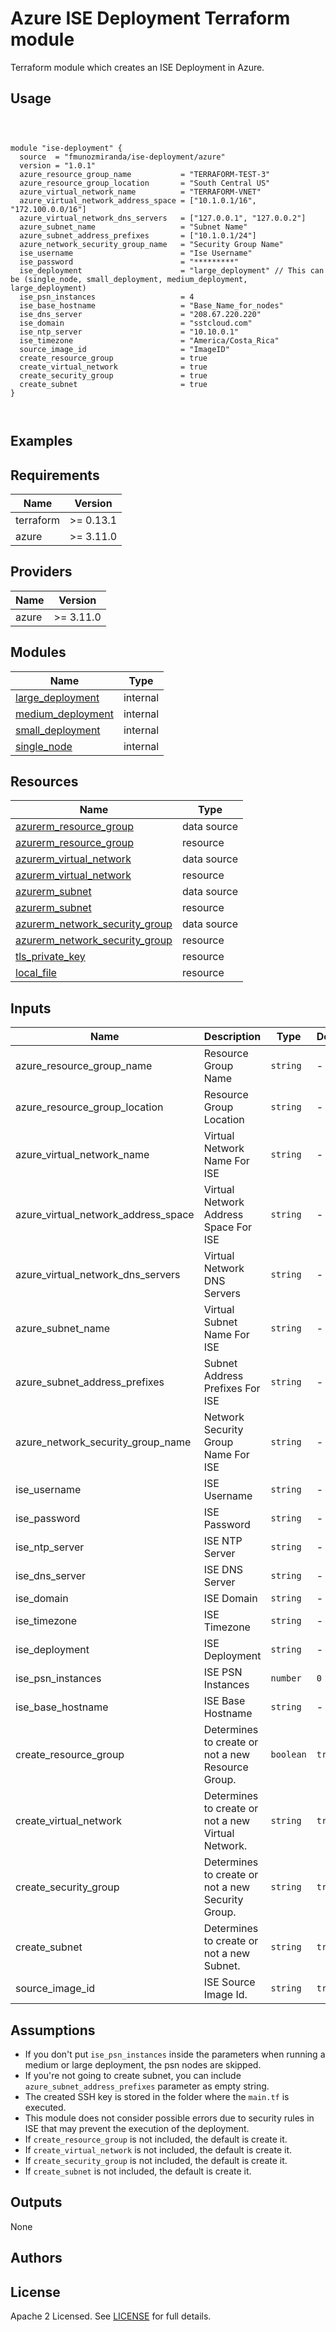 # Azure ISE Deployment Terraform module

Terraform module which creates an ISE Deployment in Azure.

## Usage

```hcl



module "ise-deployment" {
  source  = "fmunozmiranda/ise-deployment/azure"
  version = "1.0.1"
  azure_resource_group_name           = "TERRAFORM-TEST-3"
  azure_resource_group_location       = "South Central US"
  azure_virtual_network_name          = "TERRAFORM-VNET"
  azure_virtual_network_address_space = ["10.1.0.1/16", "172.100.0.0/16"]
  azure_virtual_network_dns_servers   = ["127.0.0.1", "127.0.0.2"]
  azure_subnet_name                   = "Subnet Name"
  azure_subnet_address_prefixes       = ["10.1.0.1/24"]
  azure_network_security_group_name   = "Security Group Name"
  ise_username                        = "Ise Username"
  ise_password                        = "*********"
  ise_deployment                      = "large_deployment" // This can be (single_node, small_deployment, medium_deployment, large_deployment)
  ise_psn_instances                   = 4
  ise_base_hostname                   = "Base_Name_for_nodes"
  ise_dns_server                      = "208.67.220.220"
  ise_domain                          = "sstcloud.com"
  ise_ntp_server                      = "10.10.0.1"
  ise_timezone                        = "America/Costa_Rica"
  source_image_id                     = "ImageID"
  create_resource_group               = true
  create_virtual_network              = true
  create_security_group               = true
  create_subnet                       = true
}



```

## Examples

<!-- - [SQS queues with server-side encryption (SSE) using KMS and without SSE](https://github.com/terraform-aws-modules/terraform-aws-sqs/tree/master/examples/complete) -->

<!-- - [ISE Deployment with Network ISE creation](https://github.com/fmunozmiranda/terraform-aws-ise-deployment/tree/main/examples/ise-deployment-with-network-ise-creation)
- [ISE Deployment without Network ISE creation](https://github.com/fmunozmiranda/terraform-aws-ise-deployment/tree/main/examples/ise-deployment-with-no-network-creation) -->

<!-- BEGINNING OF PRE-COMMIT-TERRAFORM DOCS HOOK -->
## Requirements

| Name | Version |
|------|---------|
| terraform | >= 0.13.1 |
| azure | >= 3.11.0 |

## Providers

| Name | Version |
|------|---------|
| azure | >= 3.11.0 |

## Modules

| Name | Type |
|------|------|
| [large_deployment](https://github.com/fmunozmiranda/terraform-azure-ise-deployment/tree/main/modules/large_deployment) | internal |
| [medium_deployment](https://github.com/fmunozmiranda/terraform-azure-ise-deployment/tree/main/modules/medium_deployment) | internal |
| [small_deployment](https://github.com/fmunozmiranda/terraform-azure-ise-deployment/tree/main/modules/small_deployment) | internal |
| [single_node](https://github.com/fmunozmiranda/terraform-azure-ise-deployment/tree/main/modules/single_node) | internal |

## Resources

| Name | Type |
|------|------|
| [azurerm_resource_group](https://registry.terraform.io/providers/hashicorp/azurerm/latest/docs/data-sources/resource_group) | data source |
| [azurerm_resource_group](https://registry.terraform.io/providers/hashicorp/azurerm/latest/docs/resources/resource_group) | resource |
| [azurerm_virtual_network](https://registry.terraform.io/providers/hashicorp/azurerm/latest/docs/resources/virtual_network) | data source |
| [azurerm_virtual_network](https://registry.terraform.io/providers/hashicorp/azurerm/latest/docs/resources/virtual_network) | resource |
| [azurerm_subnet](https://registry.terraform.io/providers/hashicorp/azurerm/latest/docs/data-sources/subnet) | data source |
| [azurerm_subnet](https://registry.terraform.io/providers/hashicorp/azurerm/latest/docs/resources/subnet) | resource |
| [azurerm_network_security_group](https://registry.terraform.io/providers/hashicorp/azurerm/latest/docs/data-sources/network_security_group) | data source |
| [azurerm_network_security_group](https://registry.terraform.io/providers/hashicorp/azurerm/latest/docs/resources/network_security_group) | resource |
| [tls_private_key](https://registry.terraform.io/providers/hashicorp/tls/latest/docs/resources/private_key) | resource |
| [local_file](https://registry.terraform.io/providers/hashicorp/local/latest/docs/resources/file) | resource |

## Inputs

| Name | Description | Type | Default | Required |
|------|-------------|------|---------|:--------:|
|azure_resource_group_name| Resource Group Name | `string` | - | yes|
|azure_resource_group_location| Resource Group Location | `string` | - | yes |
|azure_virtual_network_name| Virtual Network Name For ISE | `string` | - | yes |
|azure_virtual_network_address_space| Virtual Network Address Space For ISE| `string` | - | yes |
|azure_virtual_network_dns_servers| Virtual Network DNS Servers | `string` | - | yes |
|azure_subnet_name| Virtual Subnet Name For ISE | `string` | - | yes |
|azure_subnet_address_prefixes| Subnet Address Prefixes For ISE | `string` | - | yes |
|azure_network_security_group_name| Network Security Group Name For ISE | `string` | - | yes |
|ise_username| ISE Username | `string` | - | yes |
|ise_password| ISE Password | `string` | - | yes |
|ise_ntp_server| ISE NTP Server | `string` | - | yes |
|ise_dns_server| ISE DNS Server | `string` | - | yes |
|ise_domain| ISE Domain | `string` | - | yes |
|ise_timezone| ISE Timezone | `string` | - | yes |
|ise_deployment| ISE Deployment | `string` | - | yes |
|ise_psn_instances| ISE PSN Instances | `number` | `0` | no |
|ise_base_hostname| ISE Base Hostname | `string` | - | yes |
|create_resource_group| Determines to create or not a new Resource Group. | `boolean` | `true` | no |
|create_virtual_network| Determines to create or not a new Virtual Network. | `string` | `true` | no |
|create_security_group| Determines to create or not a new Security Group. | `string` | `true` | no |
|create_subnet| Determines to create or not a new Subnet. | `string` | `true` | no |
|source_image_id| ISE Source Image Id. | `string` | `true` | no |

## Assumptions
- If you don't put `ise_psn_instances` inside the parameters when running a medium or large deployment, the psn nodes are skipped.
- If you're not going to create subnet, you can include `azure_subnet_address_prefixes` parameter as empty string.
- The created SSH key is stored in the folder where the `main.tf` is executed.
- This module does not consider possible errors due to security rules in ISE that may prevent the execution of the deployment.
- If `create_resource_group` is not included, the default is create it.
- If `create_virtual_network` is not included, the default is create it.
- If `create_security_group` is not included, the default is create it.
- If `create_subnet` is not included, the default is create it.

## Outputs

None


## Authors



## License

Apache 2 Licensed. See [LICENSE]() for full details.
